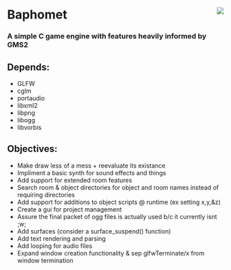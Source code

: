 <!DOCTYPE html>
<html>
	<div>
		<img align="right" src="https://github.com/Endometrial/baphomet/blob/main/assets/images/baphomet.png">
		<h1>Baphomet</h1>
		<h3>A simple C game engine with features heavily informed by GMS2</h3>
	</div>
	<h2>Depends:</h2>
	<ul>
		<li>GLFW</li>
		<li>cglm</li>
		<li>portaudio</li>
		<li>libxml2</li>
		<li>libpng</li>
		<li>libogg</li>
		<li>libvorbis</li>
	</ul>
	<body>
		<h2>Objectives:</h2>
		<ul>
			<li>Make draw less of a mess + reevaluate its existance</li>
			<li>Impliment a basic synth for sound effects and things</li>
			<li>Add support for extended room features</li>
			<li>Search room & object directories for object and room names instead of requiring directories</li>
			<li>Add support for additions to object scripts @ runtime (ex setting x,y,&z) </li>
			<li>Create a gui for project management</li>
			<li>Assure the final packet of ogg files is actually used b/c it currently isnt ;w;</li>
			<li>Add surfaces (consider a surface_suspend() function)</li>
			<li>Add text rendering and parsing</li>
			<li>Add looping for audio files</li>
			<li>Expand window creation functionality & sep glfwTerminate/x from window termination</li>
		</ul>
	</body>
</html>
